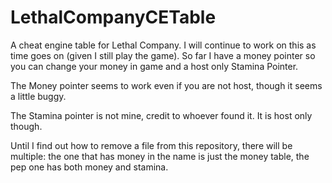 # LethalCompanyCETable
A cheat engine table for Lethal Company. I will continue to work on this as time goes on (given I still play the game). So far I have a money pointer so you can change your money in game and a host only Stamina Pointer. 

The Money pointer seems to work even if you are not host, though it seems a little buggy.

The Stamina pointer is not mine, credit to whoever found it. It is host only though. 

Until I find out how to remove a file from this repository, there will be multiple:
the one that has money in the name is just the money table, the pep one has both money and stamina.
